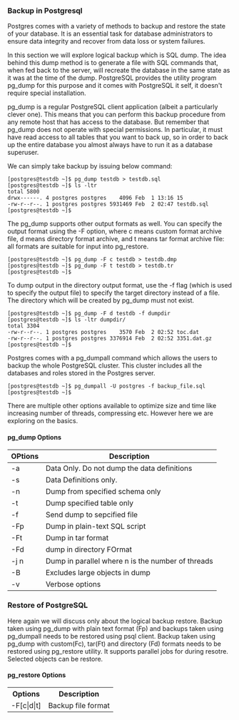 ### Backup in Postgresql

Postgres comes with a variety of methods to backup and restore the state of your database. It is an essential task for database administrators to ensure data integrity and recover from data loss or system failures.

In this section we will explore logical backup which is SQL dump. The idea behind this dump method is to generate a file with SQL commands that, when fed back to the server, will recreate the database in the same state as it was at the time of the dump. PostgreSQL provides the utility program pg_dump for this purpose and it comes with PostgreSQL it self, it doesn't require special installation.

pg_dump is a regular PostgreSQL client application (albeit a particularly clever one). This means that you can perform this backup procedure from any remote host that has access to the database. But remember that pg_dump does not operate with special permissions. In particular, it must have read access to all tables that you want to back up, so in order to back up the entire database you almost always have to run it as a database superuser.

We can simply take backup by issuing below command:
```
[postgres@testdb ~]$ pg_dump testdb > testdb.sql
[postgres@testdb ~]$ ls -ltr
total 5800
drwx------. 4 postgres postgres    4096 Feb  1 13:16 15
-rw-r--r--. 1 postgres postgres 5931469 Feb  2 02:47 testdb.sql
[postgres@testdb ~]$
```
The pg_dump supports other output formats as well. You can specify the output format using the -F option, where c means custom format archive file, d means directory format archive, and t means tar format archive file: all formats are suitable for input into pg_restore.
```
[postgres@testdb ~]$ pg_dump -F c testdb > testdb.dmp
[postgres@testdb ~]$ pg_dump -F t testdb > testdb.tr
[postgres@testdb ~]$
```

To dump output in the directory output format, use the -f flag (which is used to specify the output file) to specify the target directory instead of a file. The directory which will be created by pg_dump must not exist.
```
[postgres@testdb ~]$ pg_dump -F d testdb -f dumpdir
[postgres@testdb ~]$ ls -ltr dumpdir/
total 3304
-rw-r--r--. 1 postgres postgres    3570 Feb  2 02:52 toc.dat
-rw-r--r--. 1 postgres postgres 3376914 Feb  2 02:52 3351.dat.gz
[postgres@testdb ~]$
```

Postgres comes with a pg_dumpall command which allows the users to backup the whole PostgreSQL cluster. This cluster includes all the databases and roles stored in the Postgres server.
```
[postgres@testdb ~]$ pg_dumpall -U postgres -f backup_file.sql
[postgres@testdb ~]$
```

There are multiple other options available to optimize size and time like increasing number of threads, compressing etc. However here we are exploring on the basics.

#### pg_dump Options
|OPtions | Description|
|--------|------------|
|-a |Data Only. Do not dump the data definitions|
|-s |Data Definitions only. |
|-n |Dump from specified schema only|
|-t |Dump specified table only|
|-f |Send dump to sepcified file|
|-Fp |Dump in plain-text SQL script|
|-Ft |Dump in tar format|
|-Fd |dump in directory FOrmat|
|-j n |Dump in parallel where n is the number of threads|
|-B |Excludes large objects in dump|
|-v |Verbose options |

### Restore of PostgreSQL

Here again we will discuss only about the logical backup restore.
Backup taken using pg_dump with plain text format (Fp) and backups taken using pg_dumpall needs to be restored using psql client.
Backup taken using pg_dump with custom(Fc), tar(Ft) and directory (Fd) formats needs to be restored using pg_restore utility. It supports parallel jobs for during resotre. Selected objects can be restore.

#### pg_restore Options
<table>
<tr><th>Options</th><th>Description</th></tr>
<tr><td>-F[c|d|t]</td><td>Backup file format</td></tr>
</table>